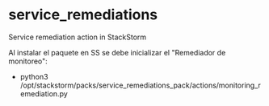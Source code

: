 # service_remediations
Service remediation action in StackStorm

Al instalar el paquete en SS se debe inicializar el "Remediador de monitoreo":
- python3 /opt/stackstorm/packs/service_remediations_pack/actions/monitoring_remediation.py